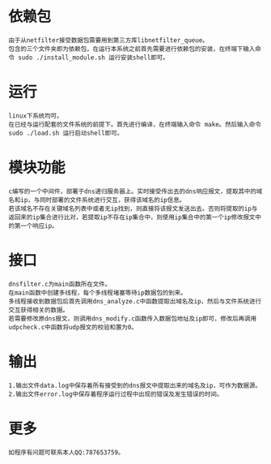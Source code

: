 # 依赖包
    由于从netfilter接受数据包需要用到第三方库libnetfilter_queue。
    包含的三个文件夹即为依赖包，在运行本系统之前首先需要进行依赖包的安装，在终端下输入命令 sudo ./install_module.sh 运行安装shell即可。

# 运行
    linux下系统均可。
    在已经与运行配套的文件系统的前提下。首先进行编译，在终端输入命令 make。然后输入命令 sudo ./load.sh 运行启动shell即可。

# 模块功能
    c编写的一个中间件，部署于dns递归服务器上。实时接受传出去的dns响应报文，提取其中的域名和ip，与同时部署的文件系统进行交互，获得该域名的ip信息。
    若该域名不存在关键域名列表中或者无ip找到，则直接将该报文发送出去。否则将提取的ip与返回来的ip集合进行比对，若提取ip不存在ip集合中，则使用ip集合中的第一个ip修改报文中的第一个响应ip。

# 接口
    dnsfilter.c为main函数所在文件。
    在main函数中创建多线程，每个多线程堵塞等待ip数据包的到来。
    多线程接收到数据包后首先调用dns_analyze.c中函数提取出域名及ip，然后与文件系统进行交互获得相关的数据。
    若需要修改原dns报文，则调用dns_modify.c函数传入数据包地址及ip即可，修改后再调用udpcheck.c中函数将udp报文的校验和置为0。

# 输出
    1.输出文件data.log中保存着所有接受到的dns报文中提取出来的域名及ip，可作为数据源。
    2.输出文件error.log中保存着程序运行过程中出现的错误及发生错误的时间。

# 更多
    如程序有问题可联系本人QQ:787653759。
